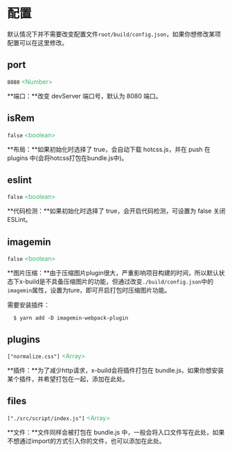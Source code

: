 # 配置

默认情况下并不需要改变配置文件`root/build/config.json`，如果你想修改某项配置可以在这里修改。

## port

`8080` <font color=MediumSeaGreen>&lt;Number&gt;</font>

**端口：**改变 devServer 端口号，默认为 8080 端口。

## isRem

`false` <font color=MediumSeaGreen>&lt;boolean&gt;</font>

**布局：**如果初始化时选择了 true，会自动下载 hotcss.js，并在 push 在 plugins 中(会将hotcss打包在bundle.js中)。

## eslint

`false` <font color=MediumSeaGreen>&lt;boolean&gt;</font>

**代码检测：**如果初始化时选择了 true，会开启代码检测，可设置为 false 关闭 ESLint。

## imagemin

`false` <font color=MediumSeaGreen>&lt;boolean&gt;</font>

**图片压缩：**由于压缩图片plugin很大，严重影响项目构建的时间，所以默认状态下x-build是不具备压缩图片的功能，但通过改变` ./build/config.json `中的` imagemin `属性，设置为ture，即可开启打包时压缩图片功能。

需要安装插件：

```
  $ yarn add -D imagemin-webpack-plugin
```

## plugins

`["normalize.css"]` <font color=MediumSeaGreen>&lt;Array&gt;</font>

**插件：**为了减少http请求，x-build会将插件打包在 bundle.js，如果你想安装某个插件，并希望打包在一起，添加在此处。

## files

`["./src/script/index.js"]` <font color=MediumSeaGreen>&lt;Array&gt;</font>

**文件：**文件同样会被打包在 bundle.js 中，一般会将入口文件写在此处，如果不想通过import的方式引入你的文件，也可以添加在此处。